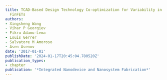 ```yaml
---
title: TCAD-Based Design Technology Co-optimization for Variability in Nanoscale SOI
  FinFETs
authors:
- Xingsheng Wang
- Vihar P Georgiev
- Fikru Adamu-Lema
- Louis Gerrer
- Salvatore M Amoroso
- Asen Asenov
date: '2017-01-01'
publishDate: '2024-01-17T20:45:04.780520Z'
publication_types:
- chapter
publication: '*Integrated Nanodevice and Nanosystem Fabrication*'
---
```

